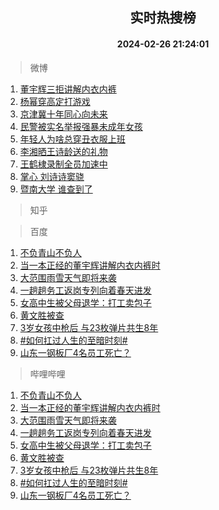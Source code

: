 <div align="center"><h2>实时热搜榜</h2><h4>2024-02-26 21:24:01</h4></div>

> 微博  

1. [董宇辉三拒讲解内衣内裤](https://s.weibo.com/weibo?q=%23%E8%91%A3%E5%AE%87%E8%BE%89%E4%B8%89%E6%8B%92%E8%AE%B2%E8%A7%A3%E5%86%85%E8%A1%A3%E5%86%85%E8%A3%A4%23&t=31&band_rank=1&Refer=top)<br />
2. [杨幂穿高定打游戏](https://s.weibo.com/weibo?q=%23%E6%9D%A8%E5%B9%82%E7%A9%BF%E9%AB%98%E5%AE%9A%E6%89%93%E6%B8%B8%E6%88%8F%23&t=31&band_rank=2&Refer=top)<br />
3. [京津冀十年同心向未来](https://s.weibo.com/weibo?q=%23%E4%BA%AC%E6%B4%A5%E5%86%80%E5%8D%81%E5%B9%B4%E5%90%8C%E5%BF%83%E5%90%91%E6%9C%AA%E6%9D%A5%23&t=31&band_rank=3&Refer=top)<br />
4. [民警被实名举报强暴未成年女孩](https://s.weibo.com/weibo?q=%23%E6%B0%91%E8%AD%A6%E8%A2%AB%E5%AE%9E%E5%90%8D%E4%B8%BE%E6%8A%A5%E5%BC%BA%E6%9A%B4%E6%9C%AA%E6%88%90%E5%B9%B4%E5%A5%B3%E5%AD%A9%23&t=31&band_rank=4&Refer=top)<br />
5. [年轻人为啥总穿丑衣服上班](https://s.weibo.com/weibo?q=%23%E5%B9%B4%E8%BD%BB%E4%BA%BA%E4%B8%BA%E5%95%A5%E6%80%BB%E7%A9%BF%E4%B8%91%E8%A1%A3%E6%9C%8D%E4%B8%8A%E7%8F%AD%23&t=31&band_rank=5&Refer=top)<br />
6. [李湘晒王诗龄送的礼物](https://s.weibo.com/weibo?q=%23%E6%9D%8E%E6%B9%98%E6%99%92%E7%8E%8B%E8%AF%97%E9%BE%84%E9%80%81%E7%9A%84%E7%A4%BC%E7%89%A9%23&t=31&band_rank=6&Refer=top)<br />
7. [王鹤棣录制全员加速中](https://s.weibo.com/weibo?q=%23%E7%8E%8B%E9%B9%A4%E6%A3%A3%E5%BD%95%E5%88%B6%E5%85%A8%E5%91%98%E5%8A%A0%E9%80%9F%E4%B8%AD%23&t=31&band_rank=7&Refer=top)<br />
8. [掌心 刘诗诗窦骁](https://s.weibo.com/weibo?q=%E6%8E%8C%E5%BF%83%20%E5%88%98%E8%AF%97%E8%AF%97%E7%AA%A6%E9%AA%81&t=31&band_rank=8&Refer=top)<br />
9. [暨南大学 谁查到了](https://s.weibo.com/weibo?q=%E6%9A%A8%E5%8D%97%E5%A4%A7%E5%AD%A6%20%E8%B0%81%E6%9F%A5%E5%88%B0%E4%BA%86&t=31&band_rank=9&Refer=top)<br />

> 知乎  


> 百度  

1. [不负青山不负人](https://www.baidu.com/s?wd=%E4%B8%8D%E8%B4%9F%E9%9D%92%E5%B1%B1%E4%B8%8D%E8%B4%9F%E4%BA%BA&sa=fyb_news&rsv_dl=fyb_news)<br />
2. [当一本正经的董宇辉讲解内衣内裤时](https://www.baidu.com/s?wd=%E5%BD%93%E4%B8%80%E6%9C%AC%E6%AD%A3%E7%BB%8F%E7%9A%84%E8%91%A3%E5%AE%87%E8%BE%89%E8%AE%B2%E8%A7%A3%E5%86%85%E8%A1%A3%E5%86%85%E8%A3%A4%E6%97%B6&sa=fyb_news&rsv_dl=fyb_news)<br />
3. [大范围雨雪天气即将来袭](https://www.baidu.com/s?wd=%E5%A4%A7%E8%8C%83%E5%9B%B4%E9%9B%A8%E9%9B%AA%E5%A4%A9%E6%B0%94%E5%8D%B3%E5%B0%86%E6%9D%A5%E8%A2%AD&sa=fyb_news&rsv_dl=fyb_news)<br />
4. [一趟趟务工返岗专列向着春天进发](https://www.baidu.com/s?wd=%E4%B8%80%E8%B6%9F%E8%B6%9F%E5%8A%A1%E5%B7%A5%E8%BF%94%E5%B2%97%E4%B8%93%E5%88%97%E5%90%91%E7%9D%80%E6%98%A5%E5%A4%A9%E8%BF%9B%E5%8F%91&sa=fyb_news&rsv_dl=fyb_news)<br />
5. [女高中生被父母退学：打工卖包子](https://www.baidu.com/s?wd=%E5%A5%B3%E9%AB%98%E4%B8%AD%E7%94%9F%E8%A2%AB%E7%88%B6%E6%AF%8D%E9%80%80%E5%AD%A6%EF%BC%9A%E6%89%93%E5%B7%A5%E5%8D%96%E5%8C%85%E5%AD%90&sa=fyb_news&rsv_dl=fyb_news)<br />
6. [黄文胜被查](https://www.baidu.com/s?wd=%E9%BB%84%E6%96%87%E8%83%9C%E8%A2%AB%E6%9F%A5&sa=fyb_news&rsv_dl=fyb_news)<br />
7. [3岁女孩中枪后 与23枚弹片共生8年](https://www.baidu.com/s?wd=3%E5%B2%81%E5%A5%B3%E5%AD%A9%E4%B8%AD%E6%9E%AA%E5%90%8E+%E4%B8%8E23%E6%9E%9A%E5%BC%B9%E7%89%87%E5%85%B1%E7%94%9F8%E5%B9%B4&sa=fyb_news&rsv_dl=fyb_news)<br />
8. [#如何扛过人生的至暗时刻#](https://www.baidu.com/s?wd=%23%E5%A6%82%E4%BD%95%E6%89%9B%E8%BF%87%E4%BA%BA%E7%94%9F%E7%9A%84%E8%87%B3%E6%9A%97%E6%97%B6%E5%88%BB%23&sa=fyb_news&rsv_dl=fyb_news)<br />
9. [山东一钢板厂4名员工死亡？](https://www.baidu.com/s?wd=%E5%B1%B1%E4%B8%9C%E4%B8%80%E9%92%A2%E6%9D%BF%E5%8E%824%E5%90%8D%E5%91%98%E5%B7%A5%E6%AD%BB%E4%BA%A1%EF%BC%9F&sa=fyb_news&rsv_dl=fyb_news)<br />

> 哔哩哔哩  

1. [不负青山不负人](https://www.baidu.com/s?wd=%E4%B8%8D%E8%B4%9F%E9%9D%92%E5%B1%B1%E4%B8%8D%E8%B4%9F%E4%BA%BA&sa=fyb_news&rsv_dl=fyb_news)<br />
2. [当一本正经的董宇辉讲解内衣内裤时](https://www.baidu.com/s?wd=%E5%BD%93%E4%B8%80%E6%9C%AC%E6%AD%A3%E7%BB%8F%E7%9A%84%E8%91%A3%E5%AE%87%E8%BE%89%E8%AE%B2%E8%A7%A3%E5%86%85%E8%A1%A3%E5%86%85%E8%A3%A4%E6%97%B6&sa=fyb_news&rsv_dl=fyb_news)<br />
3. [大范围雨雪天气即将来袭](https://www.baidu.com/s?wd=%E5%A4%A7%E8%8C%83%E5%9B%B4%E9%9B%A8%E9%9B%AA%E5%A4%A9%E6%B0%94%E5%8D%B3%E5%B0%86%E6%9D%A5%E8%A2%AD&sa=fyb_news&rsv_dl=fyb_news)<br />
4. [一趟趟务工返岗专列向着春天进发](https://www.baidu.com/s?wd=%E4%B8%80%E8%B6%9F%E8%B6%9F%E5%8A%A1%E5%B7%A5%E8%BF%94%E5%B2%97%E4%B8%93%E5%88%97%E5%90%91%E7%9D%80%E6%98%A5%E5%A4%A9%E8%BF%9B%E5%8F%91&sa=fyb_news&rsv_dl=fyb_news)<br />
5. [女高中生被父母退学：打工卖包子](https://www.baidu.com/s?wd=%E5%A5%B3%E9%AB%98%E4%B8%AD%E7%94%9F%E8%A2%AB%E7%88%B6%E6%AF%8D%E9%80%80%E5%AD%A6%EF%BC%9A%E6%89%93%E5%B7%A5%E5%8D%96%E5%8C%85%E5%AD%90&sa=fyb_news&rsv_dl=fyb_news)<br />
6. [黄文胜被查](https://www.baidu.com/s?wd=%E9%BB%84%E6%96%87%E8%83%9C%E8%A2%AB%E6%9F%A5&sa=fyb_news&rsv_dl=fyb_news)<br />
7. [3岁女孩中枪后 与23枚弹片共生8年](https://www.baidu.com/s?wd=3%E5%B2%81%E5%A5%B3%E5%AD%A9%E4%B8%AD%E6%9E%AA%E5%90%8E+%E4%B8%8E23%E6%9E%9A%E5%BC%B9%E7%89%87%E5%85%B1%E7%94%9F8%E5%B9%B4&sa=fyb_news&rsv_dl=fyb_news)<br />
8. [#如何扛过人生的至暗时刻#](https://www.baidu.com/s?wd=%23%E5%A6%82%E4%BD%95%E6%89%9B%E8%BF%87%E4%BA%BA%E7%94%9F%E7%9A%84%E8%87%B3%E6%9A%97%E6%97%B6%E5%88%BB%23&sa=fyb_news&rsv_dl=fyb_news)<br />
9. [山东一钢板厂4名员工死亡？](https://www.baidu.com/s?wd=%E5%B1%B1%E4%B8%9C%E4%B8%80%E9%92%A2%E6%9D%BF%E5%8E%824%E5%90%8D%E5%91%98%E5%B7%A5%E6%AD%BB%E4%BA%A1%EF%BC%9F&sa=fyb_news&rsv_dl=fyb_news)<br />
